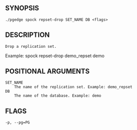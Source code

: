 ## SYNOPSIS
    ./pgedge spock repset-drop SET_NAME DB <flags>
 
## DESCRIPTION
    Drop a replication set. 

Example: spock repset-drop demo_repset demo
 
## POSITIONAL ARGUMENTS
    SET_NAME
        The name of the replication set. Example: demo_repset
    DB
        The name of the database. Example: demo
 
## FLAGS
    -p, --pg=PG
    
    
